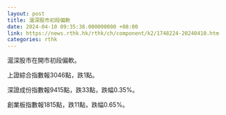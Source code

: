 ```yaml
---
layout: post
title: 滬深股市初段偏軟
date: 2024-04-10 09:35:38.000000000 +08:00
link: https://news.rthk.hk/rthk/ch/component/k2/1748224-20240410.htm
categories: rthk
---
```


滬深股市在開市初段偏軟。

上證綜合指數報3046點，跌1點。

深證成份指數報9415點，跌33點，跌幅0.35%。

創業板指數報1815點，跌11點，跌幅0.65%。

